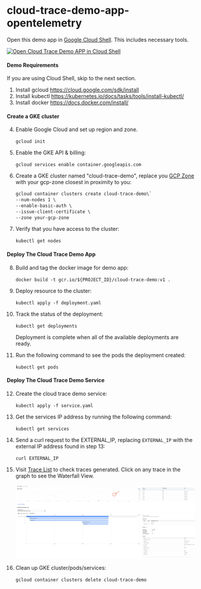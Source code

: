 # cloud-trace-demo-app-opentelemetry

Open this demo app in [Google Cloud Shell](https://cloud.google.com/shell/docs/). This includes necessary tools.


[![Open Cloud Trace Demo APP in Cloud Shell](http://gstatic.com/cloudssh/images/open-btn.svg)](https://console.cloud.google.com/cloudshell/open?cloudshell_git_repo=https://github.com/GoogleCloudPlatform/python-docs-samples&page=editor&open_in_editor=trace/cloud-trace-demo-app/README.md&amp;cloudshell_tutorial=trace/cloud-trace-demo-app/README.md)

#### Demo Requirements
If you are using Cloud Shell, skip to the next section.

1. Install gcloud <https://cloud.google.com/sdk/install>
2. Install kubectl <https://kubernetes.io/docs/tasks/tools/install-kubectl/>
3. Install docker <https://docs.docker.com/install/>

    
#### Create a GKE cluster

4. Enable Google Cloud and set up region and zone.

    `gcloud init`
5. Enable the GKE API & billing:

    `gcloud services enable container.googleapis.com`
6. Create a GKE cluster named "cloud-trace-demo", replace you 
[GCP Zone](https://cloud.google.com/compute/docs/regions-zones) with your gcp-zone closest in proximity to you:

     ```
     gcloud container clusters create cloud-trace-demo\`
     --num-nodes 1 \
     --enable-basic-auth \
     --issue-client-certificate \
     --zone your-gcp-zone
     ```
7. Verify that you have access to the cluster:
    
    `kubectl get nodes`

#### Deploy The Cloud Trace Demo App

8. Build and tag the docker image for demo app:

    `docker build -t gcr.io/${PROJECT_ID}/cloud-trace-demo:v1 .`
9. Deploy resource to the cluster:

    `kubectl apply -f deployment.yaml`
10. Track the status of the deployment:

    `kubectl get deployments`
    
    Deployment is complete when all of the available deployments are ready. 
11. Run the following command to see the pods the deployment created:
    
    `kubectl get pods`  

#### Deploy The Cloud Trace Demo Service

12. Create the cloud trace demo service:
    
    `kubectl apply -f service.yaml`
13. Get the services IP address by running the following command:
    
    `kubectl get services`
14. Send a curl request to the EXTERNAL_IP, replacing `EXTERNAL_IP` with the external IP address found
in step 13:
    
    `curl EXTERNAL_IP`
15. Visit [Trace List](https://console.cloud.google.com/traces/list) to check traces generated.
    Click on any trace in the graph to see the Waterfall View.
    
    ![Screenshot](example-trace.png)
16. Clean up GKE cluster/pods/services:

    `gcloud container clusters delete cloud-trace-demo`
